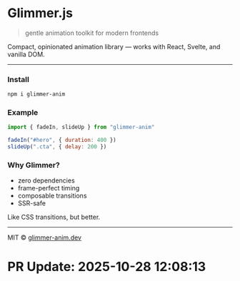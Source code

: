 
#  **Glimmer.js**

> gentle animation toolkit for modern frontends

Compact, opinionated animation library — works with React, Svelte, and vanilla DOM.

---

###  Install

```bash
npm i glimmer-anim
```

### Example

```js
import { fadeIn, slideUp } from "glimmer-anim"

fadeIn("#hero", { duration: 400 })
slideUp(".cta", { delay: 200 })
```

### Why Glimmer?

* zero dependencies
* frame-perfect timing
* composable transitions
* SSR-safe

Like CSS transitions, but better.

---

MIT © [glimmer-anim.dev](https://glimmer-anim.dev)

# PR Update: 2025-10-28 12:08:13
